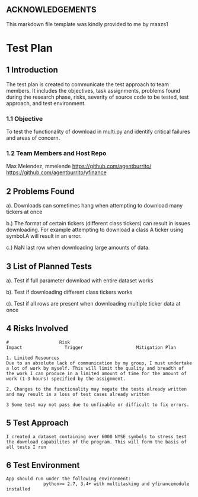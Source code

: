 ## ACKNOWLEDGEMENTS
This markdown file template was kindly provided to me by maazs1



# Test Plan
## 1 Introduction

The test plan is created to communicate the test approach to team members. It includes the objectives,
task assignments, problems found during the research phase, risks, severity of source code to be tested,
test approach, and test environment.

### 1.1 Objective

To test the functionality of download in multi.py and identify critical failures and areas of concern.


### 1.2 Team Members and Host Repo
Max Melendez, mmelende https://github.com/agentburrito/
https://github.com/agentburrito/yfinance
## 2 Problems Found

a). Downloads can sometimes hang when attempting to download many tickers at once

b.) The format of certain tickers (different class tickers) can result in issues downloading. For example attempting to download a class A ticker using symbol.A will result in an error.

c.) NaN  last row when downloading large amounts of data. 


## 3 List of Planned Tests


a). Test if full parameter download with entire dataset works

b). Test if downloading different class tickers works

c). Test if all rows are present when downloading multiple ticker data at once

## 4 Risks Involved

```#                   Risk                                           Impact                Trigger                    Mitigation Plan```
```
1. Limited Resources
Due to an absolute lack of communication by my group, I must undertake a lot of work by myself. This will limit the quality and breadth of the work I can produce in a limited amount of time for the amount of work (1-3 hours) specified by the assignment.
```
```
2. Changes to the functionality may negate the tests already written and may result in a loss of test cases already written
```
```
3 Some test may not pass due to unfixable or difficult to fix errors.
```
## 5 Test Approach

```
I created a dataset containing over 6000 NYSE symbols to stress test the download capabilites of the program. This will form the basis of all tests I run
```
## 6 Test Environment

```
App should run under the following environment:
              python>= 2.7, 3.4+ with multitasking and yfinancemodule installed
```
